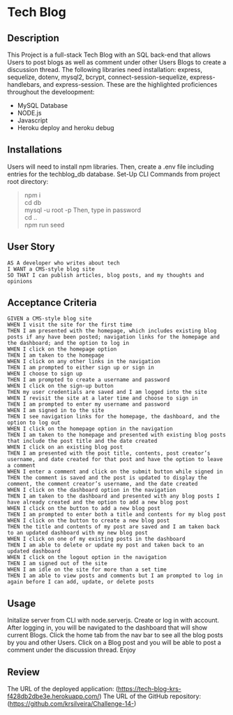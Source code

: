 # Tech Blog

## Description
This Project is a full-stack Tech Blog with an SQL back-end that allows Users to post blogs as well as comment under other Users Blogs to create a discussion thread. The following libraries need installation: express, sequelize, dotenv, mysql2, bcrypt, connect-session-sequelize, express-handlebars, and express-session. These are the highlighted proficiences throughout the develoopment:

* MySQL Database
* NODE.js
* Javascript
* Heroku deploy and heroku debug


## Installations
Users will need to install npm libraries. Then, create a .env file including entries for the techblog_db database. Set-Up CLI Commands from project root directory:
> npm i <br>
> cd db <br>
> mysql -u root -p Then, type in password <br>
> cd .. <br>
> npm run seed <br>


## User Story
```
AS A developer who writes about tech
I WANT a CMS-style blog site
SO THAT I can publish articles, blog posts, and my thoughts and opinions
```


## Acceptance Criteria
```
GIVEN a CMS-style blog site
WHEN I visit the site for the first time
THEN I am presented with the homepage, which includes existing blog posts if any have been posted; navigation links for the homepage and the dashboard; and the option to log in
WHEN I click on the homepage option
THEN I am taken to the homepage
WHEN I click on any other links in the navigation
THEN I am prompted to either sign up or sign in
WHEN I choose to sign up
THEN I am prompted to create a username and password
WHEN I click on the sign-up button
THEN my user credentials are saved and I am logged into the site
WHEN I revisit the site at a later time and choose to sign in
THEN I am prompted to enter my username and password
WHEN I am signed in to the site
THEN I see navigation links for the homepage, the dashboard, and the option to log out
WHEN I click on the homepage option in the navigation
THEN I am taken to the homepage and presented with existing blog posts that include the post title and the date created
WHEN I click on an existing blog post
THEN I am presented with the post title, contents, post creator’s username, and date created for that post and have the option to leave a comment
WHEN I enter a comment and click on the submit button while signed in
THEN the comment is saved and the post is updated to display the comment, the comment creator’s username, and the date created
WHEN I click on the dashboard option in the navigation
THEN I am taken to the dashboard and presented with any blog posts I have already created and the option to add a new blog post
WHEN I click on the button to add a new blog post
THEN I am prompted to enter both a title and contents for my blog post
WHEN I click on the button to create a new blog post
THEN the title and contents of my post are saved and I am taken back to an updated dashboard with my new blog post
WHEN I click on one of my existing posts in the dashboard
THEN I am able to delete or update my post and taken back to an updated dashboard
WHEN I click on the logout option in the navigation
THEN I am signed out of the site
WHEN I am idle on the site for more than a set time
THEN I am able to view posts and comments but I am prompted to log in again before I can add, update, or delete posts
```

## Usage
Initalize server from CLI with node.serverjs. Create or log in with account. After logging in, you will be navigated to the dashboard that will show current Blogs. Click the home tab from the nav bar to see all the blog posts by you and other Users. Click on a Blog post and you will be able to post a comment under the discussion thread. Enjoy


## Review
The URL of the deployed application: (https://tech-blog-krs-f428db2dbe3e.herokuapp.com/)
The URL of the GitHub repository: (https://github.com/krsilveira/Challenge-14-)